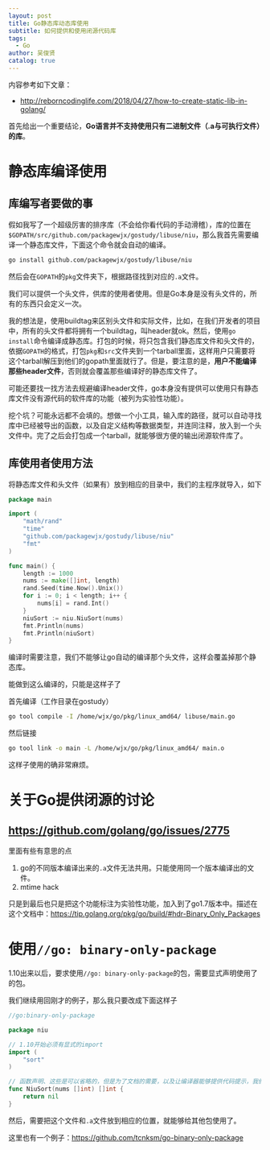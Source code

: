 ```yaml
---
layout: post
title: Go静态库动态库使用
subtitle: 如何提供和使用闭源代码库
tags:
  - Go
author: 吴俊贤
catalog: true
---
```


内容参考如下文章：
- <http://reborncodinglife.com/2018/04/27/how-to-create-static-lib-in-golang/>

首先给出一个重要结论，**Go语言并不支持使用只有二进制文件（.a与可执行文件）的库**。

# 静态库编译使用

## 库编写者要做的事

假如我写了一个超级厉害的排序库（不会给你看代码的手动滑稽），库的位置在`$GOPATH/src/github.com/packagewjx/gostudy/libuse/niu`，那么我首先需要编译一个静态库文件，下面这个命令就会自动的编译。

```bash
go install github.com/packagewjx/gostudy/libuse/niu
```

然后会在`GOPATH`的`pkg`文件夹下，根据路径找到对应的`.a`文件。

我们可以提供一个头文件，供库的使用者使用。但是Go本身是没有头文件的，所有的东西只会定义一次。

我的想法是，使用buildtag来区别头文件和实际文件，比如，在我们开发者的项目中，所有的头文件都将拥有一个buildtag，叫header就ok。然后，使用`go install`命令编译成静态库。打包的时候，将只包含我们静态库文件和头文件的，依据`GOPATH`的格式，打包`pkg`和`src`文件夹到一个tarball里面，这样用户只需要将这个tarball解压到他们的gopath里面就行了。但是，要注意的是，**用户不能编译那些header文件**，否则就会覆盖那些编译好的静态库文件了。

可能还要找一找方法去规避编译header文件，go本身没有提供可以使用只有静态库文件没有源代码的软件库的功能（被列为实验性功能）。

挖个坑？可能永远都不会填的。想做一个小工具，输入库的路径，就可以自动寻找库中已经被导出的函数，以及自定义结构等数据类型，并连同注释，放入到一个头文件中。完了之后会打包成一个tarball，就能够很方便的输出闭源软件库了。

## 库使用者使用方法

将静态库文件和头文件（如果有）放到相应的目录中，我们的主程序就导入，如下

```go
package main

import (
    "math/rand"
    "time"
    "github.com/packagewjx/gostudy/libuse/niu"
    "fmt"
)

func main() {
    length := 1000
    nums := make([]int, length)
    rand.Seed(time.Now().Unix())
    for i := 0; i < length; i++ {
        nums[i] = rand.Int()
    }
    niuSort := niu.NiuSort(nums)
    fmt.Println(nums)
    fmt.Println(niuSort)
}
```

编译时需要注意，我们不能够让go自动的编译那个头文件，这样会覆盖掉那个静态库。

能做到这么编译的，只能是这样子了

首先编译（工作目录在gostudy）

```bash
go tool compile -I /home/wjx/go/pkg/linux_amd64/ libuse/main.go
```

然后链接

```bash
go tool link -o main -L /home/wjx/go/pkg/linux_amd64/ main.o
```

这样子使用的确非常麻烦。

# 关于Go提供闭源的讨论

## <https://github.com/golang/go/issues/2775>

里面有些有意思的点

1. go的不同版本编译出来的`.a`文件无法共用。只能使用同一个版本编译出的文件。
2. mtime hack

只是到最后也只是把这个功能标注为实验性功能，加入到了go1.7版本中。描述在这个文档中：<https://tip.golang.org/pkg/go/build/#hdr-Binary_Only_Packages>

# 使用`//go: binary-only-package`

1.10出来以后，要求使用`//go: binary-only-package`的包，需要显式声明使用了的包。

我们继续用回刚才的例子，那么我只要改成下面这样子

```go
//go:binary-only-package

package niu

// 1.10开始必须有显式的import
import (
    "sort"
)

// 函数声明、这些是可以省略的，但是为了文档的需要，以及让编译器能够提供代码提示，我们可以在这里提供辣鸡实现。
func NiuSort(nums []int) []int {
    return nil
}
```

然后，需要把这个文件和`.a`文件放到相应的位置，就能够给其他包使用了。

这里也有一个例子：<https://github.com/tcnksm/go-binary-only-package>
